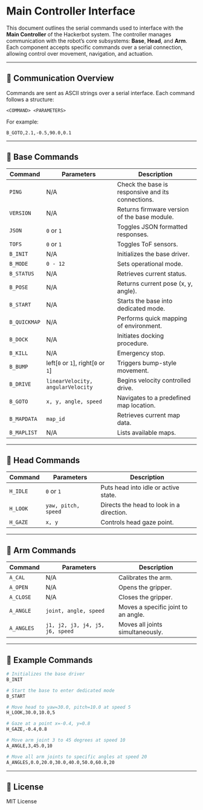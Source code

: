 # Main Controller Interface

This document outlines the serial commands used to interface with the **Main Controller** of the Hackerbot system. The controller manages communication with the robot’s core subsystems: **Base**, **Head**, and **Arm**. Each component accepts specific commands over a serial connection, allowing control over movement, navigation, and actuation.

---

## 📡 Communication Overview

Commands are sent as ASCII strings over a serial interface. Each command follows a structure:

```
<COMMAND> <PARAMETERS>
```

For example:
```
B_GOTO,2.1,-0.5,90.0,0.1
```

---

## 🧱 Base Commands

| Command       | Parameters                          | Description                                       |
|---------------|--------------------------------------|---------------------------------------------------|
| `PING`        | N/A                                  | Check the base is responsive and its connections. |
| `VERSION`     | N/A                                  | Returns firmware version of the base module.      |
| `JSON`        | `0` or `1`                           | Toggles JSON formatted responses.                 |
| `TOFS`        | `0` or `1`                           | Toggles ToF sensors.                              |
| `B_INIT`      | N/A                                  | Initializes the base driver.                      |
| `B_MODE`      | `0 - 12`                             | Sets operational mode.                            |
| `B_STATUS`    | N/A                                  | Retrieves current status.                         |
| `B_POSE`      | N/A                                  | Returns current pose (x, y, angle).               |
| `B_START`     | N/A                                  | Starts the base into dedicated mode.              |
| `B_QUICKMAP`  | N/A                                  | Performs quick mapping of environment.            |
| `B_DOCK`      | N/A                                  | Initiates docking procedure.                      |
| `B_KILL`      | N/A                                  | Emergency stop.                                   |
| `B_BUMP`      | left[`0` or `1`], right[`0` or `1`]  | Triggers bump-style movement.                     |
| `B_DRIVE`     | `linearVelocity, angularVelocity`    | Begins velocity controlled drive.                 |
| `B_GOTO`      | `x, y, angle, speed`                 | Navigates to a predefined map location.           |
| `B_MAPDATA`   | `map_id`                             | Retrieves current map data.                       |
| `B_MAPLIST`   | N/A                                  | Lists available maps.                             |

---

## 👀 Head Commands

| Command     | Parameters                                 | Description                                |
|-------------|---------------------------------------------|--------------------------------------------|
| `H_IDLE`    | `0` or `1`                                  | Puts head into idle or active state.       |
| `H_LOOK`    | `yaw, pitch, speed`                         | Directs the head to look in a direction.   |
| `H_GAZE`    | `x, y`                                      | Controls head gaze point.                  |

---

## 🤖 Arm Commands

| Command     | Parameters                                               | Description                                      |
|-------------|----------------------------------------------------------|--------------------------------------------------|
| `A_CAL`     | N/A                                                      | Calibrates the arm.                              |
| `A_OPEN`    | N/A                                                      | Opens the gripper.                               |
| `A_CLOSE`   | N/A                                                      | Closes the gripper.                              |
| `A_ANGLE`   | `joint, angle, speed`                                    | Moves a specific joint to an angle.              |
| `A_ANGLES`  | `j1, j2, j3, j4, j5, j6, speed`                          | Moves all joints simultaneously.                 |

---

## 📃 Example Commands

```bash
# Initializes the base driver
B_INIT

# Start the base to enter dedicated mode
B_START

# Move head to yaw=30.0, pitch=10.0 at speed 5
H_LOOK,30.0,10.0,5

# Gaze at a point x=-0.4, y=0.8
H_GAZE,-0.4,0.8

# Move arm joint 3 to 45 degrees at speed 10
A_ANGLE,3,45.0,10

# Move all arm joints to specific angles at speed 20
A_ANGLES,0.0,20.0,30.0,40.0,50.0,60.0,20
```

---

## 📂 License

MIT License

